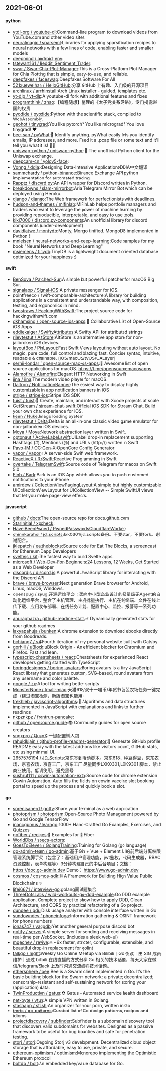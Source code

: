 ## 2021-06-01

#### python
* [ytdl-org / youtube-dl](https://github.com/ytdl-org/youtube-dl):Command-line program to download videos from YouTube.com and other video sites
* [neuralmagic / sparseml](https://github.com/neuralmagic/sparseml):Libraries for applying sparsification recipes to neural networks with a few lines of code, enabling faster and smaller models
* [deepmind / android_env](https://github.com/deepmind/android_env):
* [tstewart161 / Reddit_Sentiment_Trader](https://github.com/tstewart161/Reddit_Sentiment_Trader):
* [swar / Swar-Chia-Plot-Manager](https://github.com/swar/Swar-Chia-Plot-Manager):This is a Cross-Platform Plot Manager for Chia Plotting that is simple, easy-to-use, and reliable.
* [deepfakes / faceswap](https://github.com/deepfakes/faceswap):Deepfakes Software For All
* [521xueweihan / HelloGitHub](https://github.com/521xueweihan/HelloGitHub):分享 GitHub 上有趣、入门级的开源项目
* [archlinux / archinstall](https://github.com/archlinux/archinstall):Arch Linux installer - guided, templates etc.
* [yt-dlp / yt-dlp](https://github.com/yt-dlp/yt-dlp):A youtube-dl fork with additional features and fixes
* [programthink / zhao](https://github.com/programthink/zhao):【编程随想】整理的《太子党关系网络》，专门揭露赵国的权贵
* [pyodide / pyodide](https://github.com/pyodide/pyodide):Python with the scientific stack, compiled to WebAssembly.
* [geohot / tinygrad](https://github.com/geohot/tinygrad):You like pytorch? You like micrograd? You love tinygrad!
❤️
* [bee-san / pyWhat](https://github.com/bee-san/pyWhat):🐸
Identify anything. pyWhat easily lets you identify emails, IP addresses, and more. Feed it a .pcap file or some text and it'll tell you what it is!
🧙‍♀️
* [uniswap-python / uniswap-python](https://github.com/uniswap-python/uniswap-python):🦄
The unofficial Python client for the Uniswap exchange.
* [deepcam-cn / yolov5-face](https://github.com/deepcam-cn/yolov5-face):
* [Vonng / ddia](https://github.com/Vonng/ddia):《Designing Data-Intensive Application》DDIA中文翻译
* [sammchardy / python-binance](https://github.com/sammchardy/python-binance):Binance Exchange API python implementation for automated trading
* [Rapptz / discord.py](https://github.com/Rapptz/discord.py):An API wrapper for Discord written in Python.
* [breakdowns / slam-mirrorbot](https://github.com/breakdowns/slam-mirrorbot):Aria Telegram Mirror Bot which can be deployed using Heroku.
* [django / django](https://github.com/django/django):The Web framework for perfectionists with deadlines.
* [hudson-and-thames / mlfinlab](https://github.com/hudson-and-thames/mlfinlab):MlFinLab helps portfolio managers and traders who want to leverage the power of machine learning by providing reproducible, interpretable, and easy to use tools.
* [kiki7000 / discord.py-components](https://github.com/kiki7000/discord.py-components):An unofficial library for discord components (under-development)
* [davidlatwe / montydb](https://github.com/davidlatwe/montydb):Monty, Mongo tinified. MongoDB implemented in Python !
* [mnielsen / neural-networks-and-deep-learning](https://github.com/mnielsen/neural-networks-and-deep-learning):Code samples for my book "Neural Networks and Deep Learning"
* [msiemens / tinydb](https://github.com/msiemens/tinydb):TinyDB is a lightweight document oriented database optimized for your happiness :)

#### swift
* [BenSova / Patched-Sur](https://github.com/BenSova/Patched-Sur):A simple but powerful patcher for macOS Big Sur.
* [signalapp / Signal-iOS](https://github.com/signalapp/Signal-iOS):A private messenger for iOS.
* [pointfreeco / swift-composable-architecture](https://github.com/pointfreeco/swift-composable-architecture):A library for building applications in a consistent and understandable way, with composition, testing, and ergonomics in mind.
* [twostraws / HackingWithSwift](https://github.com/twostraws/HackingWithSwift):The project source code for hackingwithswift.com
* [dkhamsing / open-source-ios-apps](https://github.com/dkhamsing/open-source-ios-apps):📱
Collaborative List of Open-Source iOS Apps
* [eddiekaiger / SwiftyAttributes](https://github.com/eddiekaiger/SwiftyAttributes):A Swifty API for attributed strings
* [rileytestut / AltStore](https://github.com/rileytestut/AltStore):AltStore is an alternative app store for non-jailbroken iOS devices.
* [layoutBox / PinLayout](https://github.com/layoutBox/PinLayout):Fast Swift Views layouting without auto layout. No magic, pure code, full control and blazing fast. Concise syntax, intuitive, readable & chainable. [iOS/macOS/tvOS/CALayer]
* [serhii-londar / open-source-mac-os-apps](https://github.com/serhii-londar/open-source-mac-os-apps):🚀
Awesome list of open source applications for macOS. https://t.me/opensourcemacosapps
* [Alamofire / Alamofire](https://github.com/Alamofire/Alamofire):Elegant HTTP Networking in Swift
* [iina / iina](https://github.com/iina/iina):The modern video player for macOS.
* [Daltron / NotificationBanner](https://github.com/Daltron/NotificationBanner):The easiest way to display highly customizable in app notification banners in iOS
* [stripe / stripe-ios](https://github.com/stripe/stripe-ios):Stripe iOS SDK
* [tuist / tuist](https://github.com/tuist/tuist):🚀
Create, maintain, and interact with Xcode projects at scale
* [GetStream / stream-chat-swift](https://github.com/GetStream/stream-chat-swift):Official iOS SDK for Stream Chat. Build your own chat experience for iOS.
* [kean / Nuke](https://github.com/kean/Nuke):Image loading system
* [rileytestut / Delta](https://github.com/rileytestut/Delta):Delta is an all-in-one classic video game emulator for non-jailbroken iOS devices.
* [Moya / Moya](https://github.com/Moya/Moya):Network abstraction layer written in Swift.
* [optonaut / ActiveLabel.swift](https://github.com/optonaut/ActiveLabel.swift):UILabel drop-in replacement supporting Hashtags (#), Mentions (@) and URLs (http://) written in Swift
* [Pavo-IM / OC-Gen-X](https://github.com/Pavo-IM/OC-Gen-X):OpenCore Config Generator
* [vapor / vapor](https://github.com/vapor/vapor):💧
A server-side Swift web framework.
* [ReactiveX / RxSwift](https://github.com/ReactiveX/RxSwift):Reactive Programming in Swift
* [overtake / TelegramSwift](https://github.com/overtake/TelegramSwift):Source code of Telegram for macos on Swift 5.0
* [Finb / Bark](https://github.com/Finb/Bark):Bark is an iOS App which allows you to push customed notifications to your iPhone
* [amirdew / CollectionViewPagingLayout](https://github.com/amirdew/CollectionViewPagingLayout):A simple but highly customizable UICollectionViewLayout for UICollectionView -- Simple SwiftUI views that let you make page-view effects.

#### javascript
* [github / docs](https://github.com/github/docs):The open-source repo for docs.github.com
* [StarInitial / xpcheck](https://github.com/StarInitial/xpcheck):
* [HaveIBeenPwned / PwnedPasswordsCloudflareWorker](https://github.com/HaveIBeenPwned/PwnedPasswordsCloudflareWorker):
* [chinnkarahoi / jd_scripts](https://github.com/chinnkarahoi/jd_scripts):lxk0301/jd_scripts备份。不要star。不要fork。谢谢配合。
* [jklepatch / eattheblocks](https://github.com/jklepatch/eattheblocks):Source code for Eat The Blocks, a screencast for Ethereum Dapp Developers
* [sveltejs / kit](https://github.com/sveltejs/kit):The fastest way to build Svelte apps
* [microsoft / Web-Dev-For-Beginners](https://github.com/microsoft/Web-Dev-For-Beginners):24 Lessons, 12 Weeks, Get Started as a Web Developer
* [discordjs / discord.js](https://github.com/discordjs/discord.js):A powerful JavaScript library for interacting with the Discord API
* [brave / brave-browser](https://github.com/brave/brave-browser):Next generation Brave browser for Android, Linux, macOS, Windows.
* [openspug / spug](https://github.com/openspug/spug):开源运维平台：面向中小型企业设计的轻量级无Agent的自动化运维平台，整合了主机管理、主机批量执行、主机在线终端、文件在线上传下载、应用发布部署、在线任务计划、配置中心、监控、报警等一系列功能。
* [anuraghazra / github-readme-stats](https://github.com/anuraghazra/github-readme-stats):⚡
Dynamically generated stats for your github readmes
* [laxyapahuja / bunken](https://github.com/laxyapahuja/bunken):A chrome extension to download ebooks directly from Goodreads.
* [bchiang7 / v4](https://github.com/bchiang7/v4):Fourth iteration of my personal website built with Gatsby
* [gorhill / uBlock](https://github.com/gorhill/uBlock):uBlock Origin - An efficient blocker for Chromium and Firefox. Fast and lean.
* [typescript-cheatsheets / react](https://github.com/typescript-cheatsheets/react):Cheatsheets for experienced React developers getting started with TypeScript
* [boringdesigners / boring-avatars](https://github.com/boringdesigners/boring-avatars):Boring avatars is a tiny JavaScript React library that generates custom, SVG-based, round avatars from any username and color palette.
* [google / zx](https://github.com/google/zx):A tool for writing better scripts
* [MonsterNone / tmall-miao](https://github.com/MonsterNone/tmall-miao):天猫618/双十一喵币/年货节芭芭农场任务一键完成（绕过淘宝检测，新版淘宝也能用）
* [trekhleb / javascript-algorithms](https://github.com/trekhleb/javascript-algorithms):📝
Algorithms and data structures implemented in JavaScript with explanations and links to further readings
* [nkpznkpz / frontrun-pancake](https://github.com/nkpznkpz/frontrun-pancake):
* [github / opensource.guide](https://github.com/github/opensource.guide):📚
Community guides for open source creators
* [sngxpro / QuanX](https://github.com/sngxpro/QuanX):一键配置懒人包
* [rahuldkjain / github-profile-readme-generator](https://github.com/rahuldkjain/github-profile-readme-generator):🚀
Generate GitHub profile README easily with the latest add-ons like visitors count, GitHub stats, etc using minimal UI.
* [2657576194 / JD_Scripts](https://github.com/2657576194/JD_Scripts):京东签到活动脚本。京东618，种豆得豆，京东农场，京喜农场，京喜工厂，京东工厂 尽量同步LXK0301,LXK9301 脚本，禁止商业使用。低调使用，避免黑号
* [sushrut111 / cowin-automation-extn](https://github.com/sushrut111/cowin-automation-extn):Source code for chrome extension Cowin Automation. Auto fills the fields on cowin vaccine slot booking portal to speed up the process and quickly book a slot.

#### go
* [sorenisanerd / gotty](https://github.com/sorenisanerd/gotty):Share your terminal as a web application
* [photoprism / photoprism](https://github.com/photoprism/photoprism):Open-Source Photo Management powered by Go and Google TensorFlow
* [inancgumus / learngo](https://github.com/inancgumus/learngo):1000+ Hand-Crafted Go Examples, Exercises, and Quizzes
* [gofiber / recipes](https://github.com/gofiber/recipes):📁
Examples for
🚀
Fiber
* [WorldDbs / specs-actors](https://github.com/WorldDbs/specs-actors):
* [GoesToEleven / GolangTraining](https://github.com/GoesToEleven/GolangTraining):Training for Golang (go language)
* [go-admin-team / go-admin](https://github.com/go-admin-team/go-admin):基于Gin + Vue + Element UI的前后端分离权限管理系统脚手架（包含了：基础用户管理功能，jwt鉴权，代码生成器，RBAC资源控制，表单构建等）3分钟构建自己的中后台项目；文档：https://doc.go-admin.dev Demo： https://www.go-admin.dev
* [cosmos / cosmos-sdk](https://github.com/cosmos/cosmos-sdk):⛓️
A Framework for Building High Value Public Blockchains
✨
* [lifei6671 / interview-go](https://github.com/lifei6671/interview-go):golang面试题集合
* [ThreeDotsLabs / wild-workouts-go-ddd-example](https://github.com/ThreeDotsLabs/wild-workouts-go-ddd-example):Go DDD example application. Complete project to show how to apply DDD, Clean Architecture, and CQRS by practical refactoring of a Go project.
* [dundee / gdu](https://github.com/dundee/gdu):Disk usage analyzer with console interface written in Go
* [sundowndev / phoneinfoga](https://github.com/sundowndev/phoneinfoga):Information gathering & OSINT framework for phone numbers
* [jonas747 / yagpdb](https://github.com/jonas747/yagpdb):Yet another general purpose discord bot
* [gotify / server](https://github.com/gotify/server):A simple server for sending and receiving messages in real-time per WebSocket. (Includes a sleek web-ui)
* [mgechev / revive](https://github.com/mgechev/revive):🔥
~6x faster, stricter, configurable, extensible, and beautiful drop-in replacement for golint
* [talkgo / night](https://github.com/talkgo/night):Weekly Go Online Meetup via Bilibili｜Go 夜读｜由 SIG 成员维护｜通过 bilibili 在线直播的方式分享 Go 相关的技术话题，每天大家在微信/telegram/Slack 上及时沟通交流编程技术话题。
* [ethersphere / bee](https://github.com/ethersphere/bee):Bee is a Swarm client implemented in Go. It’s the basic building block for the Swarm network: a private; decentralized; censorship-resistant and self-sustaining network for storing your (application) data.
* [TwinProduction / gatus](https://github.com/TwinProduction/gatus):⛑
Gatus - Automated service health dashboard
* [net-byte / vtun](https://github.com/net-byte/vtun):A simple VPN written in Golang.
* [stashapp / stash](https://github.com/stashapp/stash):An organizer for your porn, written in Go
* [tmrts / go-patterns](https://github.com/tmrts/go-patterns):Curated list of Go design patterns, recipes and idioms
* [projectdiscovery / subfinder](https://github.com/projectdiscovery/subfinder):Subfinder is a subdomain discovery tool that discovers valid subdomains for websites. Designed as a passive framework to be useful for bug bounties and safe for penetration testing.
* [storj / storj](https://github.com/storj/storj):Ongoing Storj v3 development. Decentralized cloud object storage that is affordable, easy to use, private, and secure.
* [ethereum-optimism / optimism](https://github.com/ethereum-optimism/optimism):Monorepo implementing the Optimistic Ethereum protocol
* [boltdb / bolt](https://github.com/boltdb/bolt):An embedded key/value database for Go.
